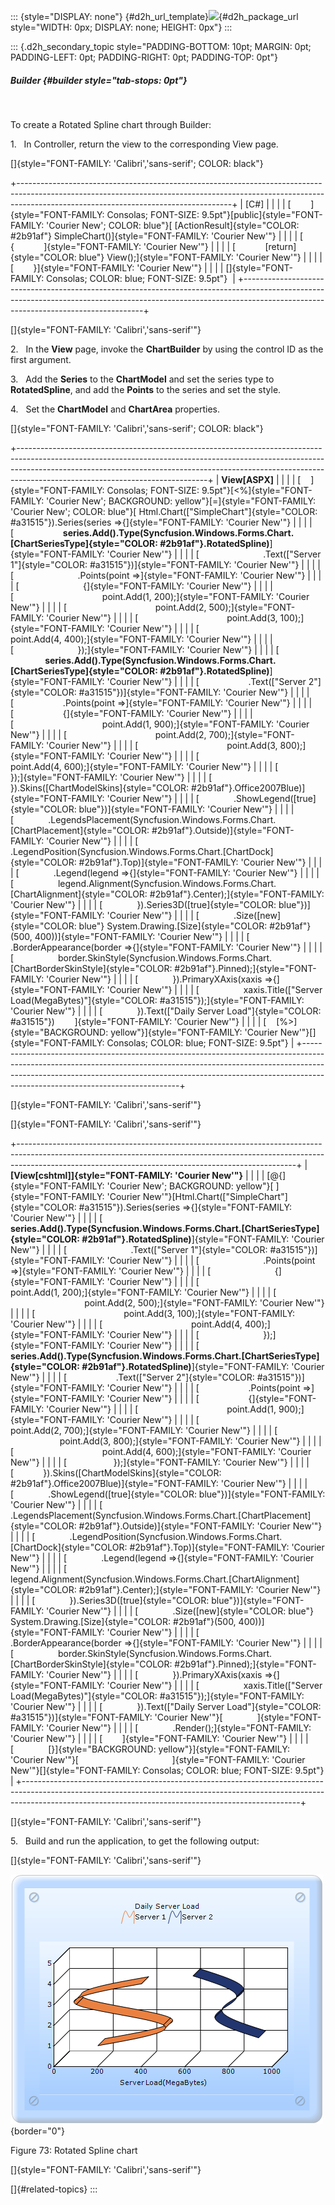 ::: {style="DISPLAY: none"}
[](ms-xhelp:///?Id=d2h_url_template){#d2h_url_template}![](!package_url!){#d2h_package_url style="WIDTH: 0px; DISPLAY: none; HEIGHT: 0px"}
:::

::: {.d2h_secondary_topic style="PADDING-BOTTOM: 10pt; MARGIN: 0pt; PADDING-LEFT: 0pt; PADDING-RIGHT: 0pt; PADDING-TOP: 0pt"}
##### Builder {#builder style="tab-stops: 0pt"}

 

To create a Rotated Spline chart through Builder:

1.   In Controller, return the view to the corresponding View page.

[]{style="FONT-FAMILY: 'Calibri','sans-serif'; COLOR: black"} 

+-----------------------------------------------------------------------------------------------------------------------------------------------------------------------------------------------------------------+
| \[C#\]                                                                                                                                                                                                          |
|                                                                                                                                                                                                                 |
| [        ]{style="FONT-FAMILY: Consolas; FONT-SIZE: 9.5pt"}[public]{style="FONT-FAMILY: 'Courier New'; COLOR: blue"}[ [ActionResult]{style="COLOR: #2b91af"} SimpleChart()]{style="FONT-FAMILY: 'Courier New'"} |
|                                                                                                                                                                                                                 |
| [        {            ]{style="FONT-FAMILY: 'Courier New'"}                                                                                                                                                     |
|                                                                                                                                                                                                                 |
| [            [return]{style="COLOR: blue"} View();]{style="FONT-FAMILY: 'Courier New'"}                                                                                                                         |
|                                                                                                                                                                                                                 |
| [        }]{style="FONT-FAMILY: 'Courier New'"}                                                                                                                                                                 |
|                                                                                                                                                                                                                 |
| []{style="FONT-FAMILY: Consolas; COLOR: blue; FONT-SIZE: 9.5pt"}                                                                                                                                                |
+-----------------------------------------------------------------------------------------------------------------------------------------------------------------------------------------------------------------+

[]{style="FONT-FAMILY: 'Calibri','sans-serif'"} 

2.   In the **View** page, invoke the **ChartBuilder** by using the control ID as the first argument.

3.   Add the **Series** to the **ChartModel** and set the series type to **RotatedSpline**, and add the **Points** to the series and set the style.

4.   Set the **ChartModel** and **ChartArea** properties.

[]{style="FONT-FAMILY: 'Calibri','sans-serif'; COLOR: black"} 

+-----------------------------------------------------------------------------------------------------------------------------------------------------------------------------------------------------------------------------------------------------------------------------------------+
| **View\[ASPX\]**                                                                                                                                                                                                                                                                        |
|                                                                                                                                                                                                                                                                                         |
| [    ]{style="FONT-FAMILY: Consolas; FONT-SIZE: 9.5pt"}[\<%]{style="FONT-FAMILY: 'Courier New'; BACKGROUND: yellow"}[=]{style="FONT-FAMILY: 'Courier New'; COLOR: blue"}[ Html.Chart([\"SimpleChart\"]{style="COLOR: #a31515"}).Series(series =\>{]{style="FONT-FAMILY: 'Courier New'"} |
|                                                                                                                                                                                                                                                                                         |
| [                    **series.Add().Type(Syncfusion.Windows.Forms.Chart.[ChartSeriesType]{style="COLOR: #2b91af"}.RotatedSpline)**]{style="FONT-FAMILY: 'Courier New'"}                                                                                                                 |
|                                                                                                                                                                                                                                                                                         |
| [                          .Text([\"Server 1\"]{style="COLOR: #a31515"})]{style="FONT-FAMILY: 'Courier New'"}                                                                                                                                                                           |
|                                                                                                                                                                                                                                                                                         |
| [                          .Points(point =\>]{style="FONT-FAMILY: 'Courier New'"}                                                                                                                                                                                                       |
|                                                                                                                                                                                                                                                                                         |
| [                          {]{style="FONT-FAMILY: 'Courier New'"}                                                                                                                                                                                                                       |
|                                                                                                                                                                                                                                                                                         |
| [                                    point.Add(1, 200);]{style="FONT-FAMILY: 'Courier New'"}                                                                                                                                                                                            |
|                                                                                                                                                                                                                                                                                         |
| [                                    point.Add(2, 500);]{style="FONT-FAMILY: 'Courier New'"}                                                                                                                                                                                            |
|                                                                                                                                                                                                                                                                                         |
| [                                    point.Add(3, 100);]{style="FONT-FAMILY: 'Courier New'"}                                                                                                                                                                                            |
|                                                                                                                                                                                                                                                                                         |
| [                                    point.Add(4, 400);]{style="FONT-FAMILY: 'Courier New'"}                                                                                                                                                                                            |
|                                                                                                                                                                                                                                                                                         |
| [                          });]{style="FONT-FAMILY: 'Courier New'"}                                                                                                                                                                                                                     |
|                                                                                                                                                                                                                                                                                         |
| [                    **series.Add().Type(Syncfusion.Windows.Forms.Chart.[ChartSeriesType]{style="COLOR: #2b91af"}.RotatedSpline)**]{style="FONT-FAMILY: 'Courier New'"}                                                                                                                 |
|                                                                                                                                                                                                                                                                                         |
| [                    .Text([\"Server 2\"]{style="COLOR: #a31515"})]{style="FONT-FAMILY: 'Courier New'"}                                                                                                                                                                                 |
|                                                                                                                                                                                                                                                                                         |
| [                    .Points(point =\>]{style="FONT-FAMILY: 'Courier New'"}                                                                                                                                                                                                             |
|                                                                                                                                                                                                                                                                                         |
| [                    {]{style="FONT-FAMILY: 'Courier New'"}                                                                                                                                                                                                                             |
|                                                                                                                                                                                                                                                                                         |
| [                                    point.Add(1, 900);]{style="FONT-FAMILY: 'Courier New'"}                                                                                                                                                                                            |
|                                                                                                                                                                                                                                                                                         |
| [                                    point.Add(2, 700);]{style="FONT-FAMILY: 'Courier New'"}                                                                                                                                                                                            |
|                                                                                                                                                                                                                                                                                         |
| [                                    point.Add(3, 800);]{style="FONT-FAMILY: 'Courier New'"}                                                                                                                                                                                            |
|                                                                                                                                                                                                                                                                                         |
| [                                    point.Add(4, 600);]{style="FONT-FAMILY: 'Courier New'"}                                                                                                                                                                                            |
|                                                                                                                                                                                                                                                                                         |
| [                   });]{style="FONT-FAMILY: 'Courier New'"}                                                                                                                                                                                                                            |
|                                                                                                                                                                                                                                                                                         |
| [            }).Skins([ChartModelSkins]{style="COLOR: #2b91af"}.Office2007Blue)]{style="FONT-FAMILY: 'Courier New'"}                                                                                                                                                                    |
|                                                                                                                                                                                                                                                                                         |
| [              .ShowLegend([true]{style="COLOR: blue"})]{style="FONT-FAMILY: 'Courier New'"}                                                                                                                                                                                            |
|                                                                                                                                                                                                                                                                                         |
| [              .LegendsPlacement(Syncfusion.Windows.Forms.Chart.[ChartPlacement]{style="COLOR: #2b91af"}.Outside)]{style="FONT-FAMILY: 'Courier New'"}                                                                                                                                  |
|                                                                                                                                                                                                                                                                                         |
| [              .LegendPosition(Syncfusion.Windows.Forms.Chart.[ChartDock]{style="COLOR: #2b91af"}.Top)]{style="FONT-FAMILY: 'Courier New'"}                                                                                                                                             |
|                                                                                                                                                                                                                                                                                         |
| [              .Legend(legend =\>{]{style="FONT-FAMILY: 'Courier New'"}                                                                                                                                                                                                                 |
|                                                                                                                                                                                                                                                                                         |
| [                  legend.Alignment(Syncfusion.Windows.Forms.Chart.[ChartAlignment]{style="COLOR: #2b91af"}.Center);]{style="FONT-FAMILY: 'Courier New'"}                                                                                                                               |
|                                                                                                                                                                                                                                                                                         |
| [              }).Series3D([true]{style="COLOR: blue"})]{style="FONT-FAMILY: 'Courier New'"}                                                                                                                                                                                            |
|                                                                                                                                                                                                                                                                                         |
| [              .Size([new]{style="COLOR: blue"} System.Drawing.[Size]{style="COLOR: #2b91af"}(500, 400))]{style="FONT-FAMILY: 'Courier New'"}                                                                                                                                           |
|                                                                                                                                                                                                                                                                                         |
| [              .BorderAppearance(border =\>{]{style="FONT-FAMILY: 'Courier New'"}                                                                                                                                                                                                       |
|                                                                                                                                                                                                                                                                                         |
| [                  border.SkinStyle(Syncfusion.Windows.Forms.Chart.[ChartBorderSkinStyle]{style="COLOR: #2b91af"}.Pinned);]{style="FONT-FAMILY: 'Courier New'"}                                                                                                                         |
|                                                                                                                                                                                                                                                                                         |
| [              }).PrimaryXAxis(xaxis =\>{]{style="FONT-FAMILY: 'Courier New'"}                                                                                                                                                                                                          |
|                                                                                                                                                                                                                                                                                         |
| [                  xaxis.Title([\"Server Load(MegaBytes)\"]{style="COLOR: #a31515"});]{style="FONT-FAMILY: 'Courier New'"}                                                                                                                                                              |
|                                                                                                                                                                                                                                                                                         |
| [              }).Text([\"Daily Server Load\"]{style="COLOR: #a31515"})        ]{style="FONT-FAMILY: 'Courier New'"}                                                                                                                                                                    |
|                                                                                                                                                                                                                                                                                         |
| [    [%\>]{style="BACKGROUND: yellow"}]{style="FONT-FAMILY: 'Courier New'"}[]{style="FONT-FAMILY: Consolas; COLOR: blue; FONT-SIZE: 9.5pt"}                                                                                                                                             |
+-----------------------------------------------------------------------------------------------------------------------------------------------------------------------------------------------------------------------------------------------------------------------------------------+

[]{style="FONT-FAMILY: 'Calibri','sans-serif'"} 

[]{style="FONT-FAMILY: 'Calibri','sans-serif'"} 

+---------------------------------------------------------------------------------------------------------------------------------------------------------------------------------------------------------------------------------+
| **[View\[cshtml\]]{style="FONT-FAMILY: 'Courier New'"}**                                                                                                                                                                        |
|                                                                                                                                                                                                                                 |
| [\@{]{style="FONT-FAMILY: 'Courier New'; BACKGROUND: yellow"}[ ]{style="FONT-FAMILY: 'Courier New'"}[Html.Chart([\"SimpleChart\"]{style="COLOR: #a31515"}).Series(series =\>{]{style="FONT-FAMILY: 'Courier New'"}              |
|                                                                                                                                                                                                                                 |
| [                    **series.Add().Type(Syncfusion.Windows.Forms.Chart.[ChartSeriesType]{style="COLOR: #2b91af"}.RotatedSpline)**]{style="FONT-FAMILY: 'Courier New'"}                                                         |
|                                                                                                                                                                                                                                 |
| [                          .Text([\"Server 1\"]{style="COLOR: #a31515"})]{style="FONT-FAMILY: 'Courier New'"}                                                                                                                   |
|                                                                                                                                                                                                                                 |
| [                          .Points(point =\>]{style="FONT-FAMILY: 'Courier New'"}                                                                                                                                               |
|                                                                                                                                                                                                                                 |
| [                          {]{style="FONT-FAMILY: 'Courier New'"}                                                                                                                                                               |
|                                                                                                                                                                                                                                 |
| [                                    point.Add(1, 200);]{style="FONT-FAMILY: 'Courier New'"}                                                                                                                                    |
|                                                                                                                                                                                                                                 |
| [                                    point.Add(2, 500);]{style="FONT-FAMILY: 'Courier New'"}                                                                                                                                    |
|                                                                                                                                                                                                                                 |
| [                                    point.Add(3, 100);]{style="FONT-FAMILY: 'Courier New'"}                                                                                                                                    |
|                                                                                                                                                                                                                                 |
| [                                    point.Add(4, 400);]{style="FONT-FAMILY: 'Courier New'"}                                                                                                                                    |
|                                                                                                                                                                                                                                 |
| [                          });]{style="FONT-FAMILY: 'Courier New'"}                                                                                                                                                             |
|                                                                                                                                                                                                                                 |
| [                    **series.Add().Type(Syncfusion.Windows.Forms.Chart.[ChartSeriesType]{style="COLOR: #2b91af"}.RotatedSpline)**]{style="FONT-FAMILY: 'Courier New'"}                                                         |
|                                                                                                                                                                                                                                 |
| [                    .Text([\"Server 2\"]{style="COLOR: #a31515"})]{style="FONT-FAMILY: 'Courier New'"}                                                                                                                         |
|                                                                                                                                                                                                                                 |
| [                    .Points(point =\>]{style="FONT-FAMILY: 'Courier New'"}                                                                                                                                                     |
|                                                                                                                                                                                                                                 |
| [                    {]{style="FONT-FAMILY: 'Courier New'"}                                                                                                                                                                     |
|                                                                                                                                                                                                                                 |
| [                                    point.Add(1, 900);]{style="FONT-FAMILY: 'Courier New'"}                                                                                                                                    |
|                                                                                                                                                                                                                                 |
| [                                    point.Add(2, 700);]{style="FONT-FAMILY: 'Courier New'"}                                                                                                                                    |
|                                                                                                                                                                                                                                 |
| [                                    point.Add(3, 800);]{style="FONT-FAMILY: 'Courier New'"}                                                                                                                                    |
|                                                                                                                                                                                                                                 |
| [                                    point.Add(4, 600);]{style="FONT-FAMILY: 'Courier New'"}                                                                                                                                    |
|                                                                                                                                                                                                                                 |
| [                   });]{style="FONT-FAMILY: 'Courier New'"}                                                                                                                                                                    |
|                                                                                                                                                                                                                                 |
| [            }).Skins([ChartModelSkins]{style="COLOR: #2b91af"}.Office2007Blue)]{style="FONT-FAMILY: 'Courier New'"}                                                                                                            |
|                                                                                                                                                                                                                                 |
| [              .ShowLegend([true]{style="COLOR: blue"})]{style="FONT-FAMILY: 'Courier New'"}                                                                                                                                    |
|                                                                                                                                                                                                                                 |
| [              .LegendsPlacement(Syncfusion.Windows.Forms.Chart.[ChartPlacement]{style="COLOR: #2b91af"}.Outside)]{style="FONT-FAMILY: 'Courier New'"}                                                                          |
|                                                                                                                                                                                                                                 |
| [              .LegendPosition(Syncfusion.Windows.Forms.Chart.[ChartDock]{style="COLOR: #2b91af"}.Top)]{style="FONT-FAMILY: 'Courier New'"}                                                                                     |
|                                                                                                                                                                                                                                 |
| [              .Legend(legend =\>{]{style="FONT-FAMILY: 'Courier New'"}                                                                                                                                                         |
|                                                                                                                                                                                                                                 |
| [                  legend.Alignment(Syncfusion.Windows.Forms.Chart.[ChartAlignment]{style="COLOR: #2b91af"}.Center);]{style="FONT-FAMILY: 'Courier New'"}                                                                       |
|                                                                                                                                                                                                                                 |
| [              }).Series3D([true]{style="COLOR: blue"})]{style="FONT-FAMILY: 'Courier New'"}                                                                                                                                    |
|                                                                                                                                                                                                                                 |
| [              .Size([new]{style="COLOR: blue"} System.Drawing.[Size]{style="COLOR: #2b91af"}(500, 400))]{style="FONT-FAMILY: 'Courier New'"}                                                                                   |
|                                                                                                                                                                                                                                 |
| [              .BorderAppearance(border =\>{]{style="FONT-FAMILY: 'Courier New'"}                                                                                                                                               |
|                                                                                                                                                                                                                                 |
| [                  border.SkinStyle(Syncfusion.Windows.Forms.Chart.[ChartBorderSkinStyle]{style="COLOR: #2b91af"}.Pinned);]{style="FONT-FAMILY: 'Courier New'"}                                                                 |
|                                                                                                                                                                                                                                 |
| [              }).PrimaryXAxis(xaxis =\>{]{style="FONT-FAMILY: 'Courier New'"}                                                                                                                                                  |
|                                                                                                                                                                                                                                 |
| [                  xaxis.Title([\"Server Load(MegaBytes)\"]{style="COLOR: #a31515"});]{style="FONT-FAMILY: 'Courier New'"}                                                                                                      |
|                                                                                                                                                                                                                                 |
| [              }).Text([\"Daily Server Load\"]{style="COLOR: #a31515"})]{style="FONT-FAMILY: 'Courier New'"}[              ]{style="FONT-FAMILY: 'Courier New'"}                                                                |
|                                                                                                                                                                                                                                 |
| [              .Render();]{style="FONT-FAMILY: 'Courier New'"}                                                                                                                                                                  |
|                                                                                                                                                                                                                                 |
| [        ]{style="FONT-FAMILY: 'Courier New'"}                                                                                                                                                                                  |
|                                                                                                                                                                                                                                 |
| [              [}]{style="BACKGROUND: yellow"}]{style="FONT-FAMILY: 'Courier New'"}[                                      ]{style="FONT-FAMILY: 'Courier New'"}[]{style="FONT-FAMILY: Consolas; COLOR: blue; FONT-SIZE: 9.5pt"} |
+---------------------------------------------------------------------------------------------------------------------------------------------------------------------------------------------------------------------------------+

[]{style="FONT-FAMILY: 'Calibri','sans-serif'"} 

5.   Build and run the application, to get the following output:

[]{style="FONT-FAMILY: 'Calibri','sans-serif'"} 

![](ImagesExt/image69_73.png){border="0"}

Figure 73: Rotated Spline chart

[]{style="FONT-FAMILY: 'Calibri','sans-serif'"} 

[]{#related-topics}
:::
